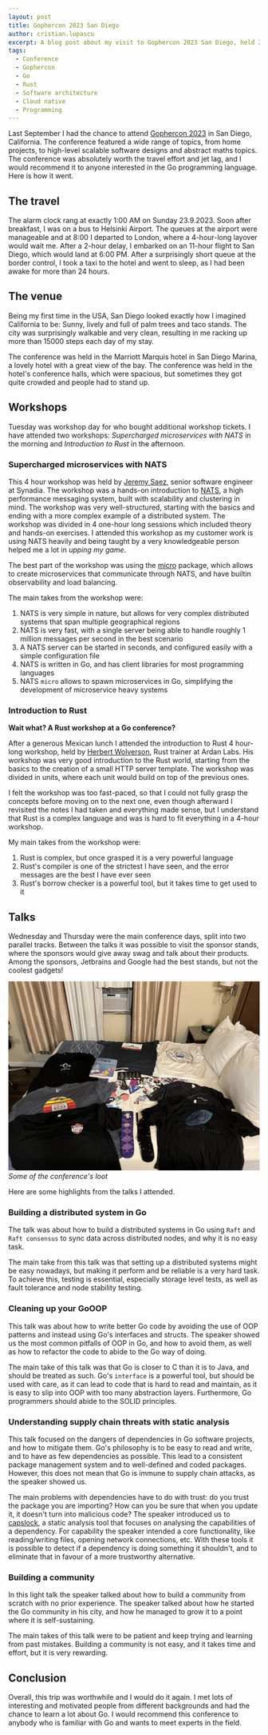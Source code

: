 ```yaml
---
layout: post
title: Gophercon 2023 San Diego
author: cristian.lupascu
excerpt: A blog post about my visit to Gophercon 2023 San Diego, held 25-28.9.2023
tags:
  - Conference
  - Gophercon
  - Go
  - Rust
  - Software architecture
  - Cloud native
  - Programming
---
```


Last September I had the chance to attend [Gophercon 2023](https://www.gophercon.com/) in San Diego, California.
The conference featured a wide range of topics, from home projects, to high-level scalable software designs and abstract maths topics.
The conference was absolutely worth the travel effort and jet lag, and I would recommend it to anyone interested in the Go programming language.
Here is how it went.

## The travel

The alarm clock rang at exactly 1:00 AM on Sunday 23.9.2023. Soon after breakfast, I was on a bus to Helsinki Airport. 
The queues at the airport were manageable and at 8:00 I departed to London, where a 4-hour-long layover would wait me.
After a 2-hour delay, I embarked on an 11-hour flight to San Diego, which would land at 6:00 PM. 
After a surprisingly short queue at the border control, I took a taxi to the hotel and went to sleep, as I had been awake for more than 24 hours.

## The venue

Being my first time in the USA, San Diego looked exactly how I imagined California to be: Sunny, lively and full of palm trees and taco stands.
The city was surprisingly walkable and very clean, resulting in me racking up more than 15000 steps each day of my stay.

The conference was held in the Marriott Marquis hotel in San Diego Marina, a lovely hotel with a great view of the bay.
The conference was held in the hotel's conference halls, which were spacious, but sometimes they got quite crowded and people had to stand up.

## Workshops

Tuesday was workshop day for who bought additional workshop tickets. 
I have attended two workshops: *Supercharged microservices with NATS* in the morning and *Introduction to Rust* in the afternoon.

### Supercharged microservices with NATS

This 4 hour workshop was held by [Jeremy Saez](https://www.linkedin.com/in/jeremy-saenz-956a809/), senior software engineer at Synadia.
The workshop was a hands-on introduction to [NATS](https://nats.io/), a high performance messaging system, built with scalability and clustering in mind.
The workshop was very well-structured, starting with the basics and ending with a more complex example of a distributed system.
The workshop was divided in 4 one-hour long sessions which included theory and hands-on exercises.
I attended this workshop as my customer work is using NATS heavily and being taught by a very knowledgeable person helped me a lot in *upping my game*. 

The best part of the workshop was using the [micro](https://github.com/nats-io/nats.go/blob/main/micro/README.md) package,
which allows to create microservices that communicate through NATS, and have builtin observability and load balancing. 

The main takes from the workshop were:

1. NATS is very simple in nature, but allows for very complex distributed systems that span multiple geographical regions
2. NATS is very fast, with a single server being able to handle roughly 1 million messages per second in the best scenario
3. A NATS server can be started in seconds, and configured easily with a simple configuration file
4. NATS is written in Go, and has client libraries for most programming languages
5. NATS `micro` allows to spawn microservices in Go, simplifying the development of microservice heavy systems

### Introduction to Rust

**Wait what? A Rust workshop at a Go conference?**

After a generous Mexican lunch I attended the introduction to Rust 4 hour-long workshop, held by [Herbert Wolverson](https://www.linkedin.com/in/herbert-wolverson-98523346/), Rust trainer at Ardan Labs.
His workshop was very good introduction to the Rust world, starting from the basics to the creation of a small HTTP server template.
The workshop was divided in units, where each unit would build on top of the previous ones.

I felt the workshop was too fast-paced, so that I could not fully grasp the concepts before moving on to the next one,
even though afterward I revisited the notes I had taken and everything made sense, 
but I understand that Rust is a complex language and was is hard to fit everything in a 4-hour workshop.

My main takes from the workshop were:

1. Rust is complex, but once grasped it is a very powerful language
2. Rust's compiler is one of the strictest I have seen, and the error messages are the best I have ever seen
3. Rust's borrow checker is a powerful tool, but it takes time to get used to it

## Talks

Wednesday and Thursday were the main conference days, split into two parallel tracks.
Between the talks it was possible to visit the sponsor stands, where the sponsors would give away swag and talk about their products.
Among the sponsors, Jetbrains and Google had the best stands, but not the coolest gadgets!

![Conference loot](/img/gophercon-2023/conference-loot.jpeg)
_Some of the conference's loot_

Here are some highlights from the talks I attended.

### Building a distributed system in Go

The talk was about how to build a distributed systems in Go using `Raft` and `Raft consensus` to sync data across distributed nodes, and why it is no easy task. 

The main take from this talk was that setting up a distributed systems might be easy nowadays, but making it perform and be reliable is a very hard task.
To achieve this, testing is essential, especially storage level tests, as well as fault tolerance and node stability testing.

### Cleaning up your GoOOP

This talk was about how to write better Go code by avoiding the use of OOP patterns and instead using Go's interfaces and structs.
The speaker showed us the most common pitfalls of OOP in Go, and how to avoid them, as well as how to refactor the code to abide to the Go way of doing.

The main take of this talk was that Go is closer to C than it is to Java, and should be treated as such.
Go's `interface` is a powerful tool, but should be used with care, as it can lead to code that is hard to read and maintain,
as it is easy to slip into OOP with too many abstraction layers. Furthermore, Go programmers should abide to the SOLID principles.

### Understanding supply chain threats with static analysis

This talk focused on the dangers of dependencies in Go software projects, and how to mitigate them.
Go's philosophy is to be easy to read and write, and to have as few dependencies as possible.
This lead to a consistent package management system and to well-defined and coded packages.
However, this does not mean that Go is immune to supply chain attacks, as the speaker showed us.

The main problems with dependencies have to do with trust: do you trust the package you are importing?
How can you be sure that when you update it, it doesn't turn into malicious code? 
The speaker introduced us to [capslock](https://github.com/google/capslock), a static analysis tool that focuses on analysing the capabilities of a dependency.
For capability the speaker intended a core functionality, like reading/writing files, opening network connections, etc.
With these tools it is possible to detect if a dependency is doing something it shouldn't, and to eliminate that in favour of a more trustworthy alternative.

### Building a community

In this light talk the speaker talked about how to build a community from scratch with no prior experience.
The speaker talked about how he started the Go community in his city, and how he managed to grow it to a point where it is self-sustaining.

The main takes of this talk were to be patient and keep trying and learning from past mistakes.
Building a community is not easy, and it takes time and effort, but it is very rewarding.

## Conclusion

Overall, this trip was worthwhile and I would do it again.
I met lots of interesting and motivated people from different backgrounds and had the chance to learn a lot about Go.
I would recommend this conference to anybody who is familiar with Go and wants to meet experts in the field.